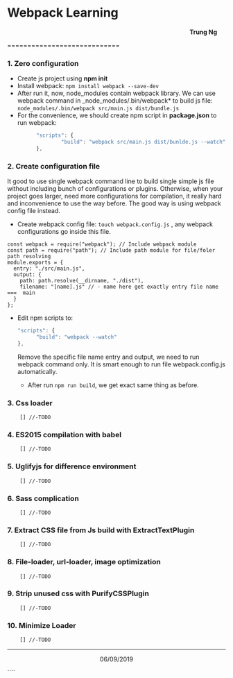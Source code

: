 # Webpack Learning

<p style="text-align: right; margin-right: 20px"><strong> Trung Ng </strong></p>

============================

### 1. Zero configuration

- Create js project using **npm init**
- Install webpack: `npm install webpack --save-dev`
- After run it, now, node_modules contain webpack library. We can use webpack command in \_node_modules/.bin/webpack\* to build js file: `node_modules/.bin/webpack src/main.js dist/bundle.js`
- For the convenience, we should create npm script in **package.json** to run webpack:
  ```js
        "scripts": {
                "build": "webpack src/main.js dist/bunlde.js --watch"
        },
  ```

### 2. Create configuration file

It good to use single webpack command line to build single simple js file without including bunch of configurations or plugins. Otherwise, when your project goes larger, need more configurations for compilation, it really hard and inconvenience to use the way before. The good way is using webpack config file instead.

- Create webpack config file: `touch webpack.config.js` , any webpack configurations go inside this file.

```es6
const webpack = require("webpack"); // Include webpack module
const path = require("path"); // Include path module for file/foler path resolving
module.exports = {
  entry: "./src/main.js",
  output: {
    path: path.resolve(__dirname, "./dist"),
    filename: "[name].js" // - name here get exactly entry file name ===  main
  }
};
```

- Edit npm scripts to:

  ```js
  "scripts": {
        "build": "webpack --watch"
  },
  ```

  Remove the specific file name entry and output, we need to run webpack command only. It is smart enough to run file webpack.config.js automatically.

  - After run `npm run build`, we get exact same thing as before.

### 3. Css loader

        [] //-TODO

### 4. ES2015 compilation with babel

        [] //-TODO

### 5. Uglifyjs for difference environment

        [] //-TODO

### 6. Sass complication

        [] //-TODO

### 7. Extract CSS file from Js build with ExtractTextPlugin

        [] //-TODO

### 8. File-loader, url-loader, image optimization

        [] //-TODO

### 9. Strip unused css with PurifyCSSPlugin

        [] //-TODO

### 10. Minimize Loader

        [] //-TODO

---

<p style="text-align: center">06/09/2019</p>
````
